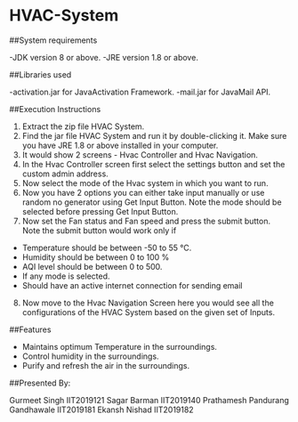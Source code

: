 # HVAC-System

##System requirements

-JDK version 8 or above.
-JRE version 1.8 or above.

##Libraries used

-activation.jar for JavaActivation Framework.
-mail.jar for JavaMail API.

##Execution Instructions

1. Extract the zip file HVAC System.
2. Find the jar file HVAC System and run it by double-clicking it. Make sure you have JRE 1.8 or above installed in your computer.
3. It would show 2 screens - Hvac Controller and Hvac Navigation.
4. In the Hvac Controller screen first select the settings button and set the custom admin address.
5. Now select the mode of the Hvac system in which you want to run.
6. Now you have 2 options you can either take input manually or use random no generator using Get Input Button. Note the mode should be selected before pressing Get Input Button.
7. Now set the Fan status and Fan speed and press the submit button. Note the submit button would work only if
  - Temperature should be between -50 to 55 ℃.
  - Humidity should be between 0 to 100 %
  - AQI level should be between 0 to 500.
  - If any mode is selected.
  - Should have an active internet connection for sending email
8. Now move to the Hvac Navigation Screen here you would see all the configurations of the HVAC System based on the given set of Inputs.

##Features

- Maintains optimum Temperature in the surroundings.
- Control humidity in the surroundings.
- Purify and refresh the air in the surroundings.

##Presented By:

Gurmeet Singh						IIT2019121
Sagar Barman						IIT2019140
Prathamesh Pandurang Gandhawale				IIT2019181
Ekansh Nishad						IIT2019182
